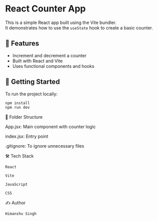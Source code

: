 # React Counter App

This is a simple React app built using the Vite bundler.  
It demonstrates how to use the `useState` hook to create a basic counter.

## 🔧 Features

- Increment and decrement a counter
- Built with React and Vite
- Uses functional components and hooks

## 🚀 Getting Started

To run the project locally:

```bash
npm install
npm run dev
```

📂 Folder Structure

  App.jsx: Main component with counter logic

  index.jsx: Entry point

  .gitignore: To ignore unnecessary files


🛠️ Tech Stack

    React

    Vite

    JavaScript

    CSS

✍️ Author

    Himanshu Singh
